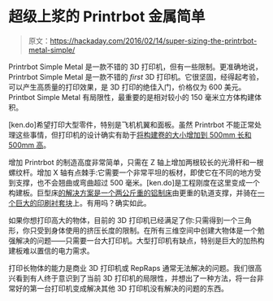 # 超级上浆的 Printrbot 金属简单

> 原文：<https://hackaday.com/2016/02/14/super-sizing-the-printrbot-metal-simple/>

Printrbot Simple Metal 是一款不错的 3D 打印机，但有一些限制。更准确地说，Printrbot Simple Metal 是一款不错的 *first* 3D 打印机。它很坚固，经得起考验，可以产生高质量的打印效果，是 3D 打印的绝佳入门，价格仅为 600 美元。Printbot Simple Metal 有局限性，最重要的是相对较小的 150 毫米立方体构建体积。

[ken.do]希望打印大型零件，特别是飞机机翼和面板。虽然 Printrbot 不能正常处理这些事情，但打印机的设计确实有助于[将构建卷的大小增加到 500mm 长和 500mm 高](https://hackaday.io/project/8992-printrbot-supersize-me-mod)。

增加 Printrbot 的制造高度非常简单，只需在 Z 轴上增加两根较长的光滑杆和一根螺纹杆。增加 X 轴有点棘手:它需要一个非常平坦的板材，即使它在不同的地方受到支撑，也不会翘曲或弯曲超过 500 毫米。[ken.do]是工程刚度在这里变成一个构建板。巨型床[的解决方案是一个两公斤重的铝制床](https://hackaday.io/project/8992-printrbot-supersize-me-mod/log/30674-the-bed)由更重的轨道支撑，并骑在[一个巨大的印刷衬套块](https://hackaday.io/project/8992-printrbot-supersize-me-mod/log/31136-x-axis-reboot)上。有用吗？确实如此。

如果你想打印高大的物体，目前的 3D 打印机已经满足了你:只需得到一个三角形，你只受到身体使用的挤压长度的限制。在所有三维空间中创建大物体是一个勉强解决的问题——只需要一台大打印机。大型打印机有缺点，特别是巨大的加热构建板难以置信的电力需求。

打印长物体的能力是商业 3D 打印机或 RepRaps 通常无法解决的问题。我们很高兴看到有人终于意识到了当前 3D 打印机的局限性，并想出了一种方法，将一台非常好的第一台打印机变成解决其他 3D 打印机没有解决的问题的东西。